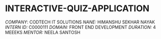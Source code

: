 # INTERACTIVE-QUIZ-APPLICATION

_COMPANY_: CODTECH IT SOLUTIONS
_NANE:_ HIMANSHU SEKHAR NAYAK
_INTERN ID:_ C0000111
_DOMAIN:_ FRONT END DEVELOPMENT
_DURATION:_ 4 MEEEKS
_MENTOR:_ NEELA SANTOSH
